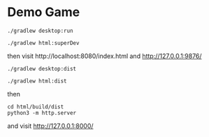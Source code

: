 # Demo Game

```commandline
./gradlew desktop:run
```

```commandline
./gradlew html:superDev
```
then visit http://localhost:8080/index.html and http://127.0.0.1:9876/

```commandline
./gradlew desktop:dist
```
```commandline
./gradlew html:dist
```

then 
```commandline
cd html/build/dist
python3 -m http.server
```
and visit http://127.0.0.1:8000/
